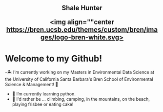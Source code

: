 <h2 align="center"> Shale Hunter
  
 <img align=""center https://bren.ucsb.edu/themes/custom/bren/images/logo-bren-white.svg>
# Welcome to my Github! 



-🏝 I’m currently working on my Masters in Environmental Data Science at the University of California Santa Barbara's Bren School of Environmental Science & Management! 🌊
- 🧠 I’m currently learning python.
- 🍰 I'd rather be ... climbing, camping, in the mountains, on the beach, playing frisbee or eating cake!


<!--
- 👯 I’m looking to collaborate on ...
- 🤔 I’m looking for help with ...
- 💬 Ask me about ...
- 📫 How to reach me: ...
-->
